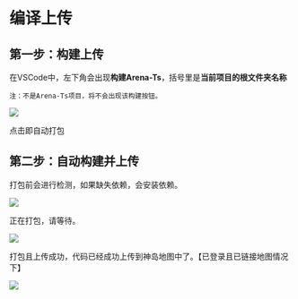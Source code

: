 # 编译上传
## 第一步：构建上传
在VSCode中，左下角会出现**构建Arena-Ts**，括号里是**当前项目的根文件夹名称**

`注：不是Arena-Ts项目，将不会出现该构建按钮。`

![](/QQ_1721718659443.webp)

点击即自动打包

## 第二步：自动构建并上传
打包前会进行检测，如果缺失依赖，会安装依赖。

![](/QQ_1721023926173.webp)



正在打包，请等待。

![](/QQ_1721024305286.webp)



打包且上传成功，代码已经成功上传到神岛地图中了。【已登录且已链接地图情况下】

![](/QQ_1721023950939.webp)

